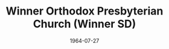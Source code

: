 ---
date: &id001 1964-07-27
end_date: null
location:
  address: 505 Lincoln Street
  city: Winner
  state: SD
minister:
- end: 1967-01-01
  name: Abe Ediger
  start: 1964-01-01
  type: pastor
- end: 1971-01-01
  name: Robert Sander
  start: 1967-01-01
  type: pastor
- end: 1976-01-01
  name: Glenn Jerrell
  start: 1973-01-01
  type: pastor
- end: 1982-01-01
  name: Gerald Taylor
  start: 1978-01-01
  type: pastor
- end: 1988-01-01
  name: Lawrence Eyres
  start: 1982-01-01
  type: pastor
- end: 1992-01-01
  name: Arthur Fox
  start: 1988-01-01
  type: pastor
- end: 1996-01-01
  name: Stephen Hart
  start: 1993-01-01
  type: pastor
- end: 2010-01-01
  name: Terry Thole
  start: 1998-01-01
  type: pastor
- end: null
  name: Brad J. Irick
  start: 2011-01-01
  type: pastor
ministers:
- Abe Ediger
- Robert Sander
- Glenn Jerrell
- Gerald Taylor
- Lawrence Eyres
- Arthur Fox
- Stephen Hart
- Terry Thole
- Brad J. Irick
name: Winner Orthodox Presbyterian Church
names:
- end: null
  name: Winner Orthodox Presbyterian Church
  start: 1964-07-27
origination_date: *id001
raw_data: "SD\nWinner\n\nWinner Orthodox Presbyterian Church  (July 27,\
  \ 1964\u2013 )\n505 Lincoln Street\nPastors: Abe Ediger, 1964\u201367\nRobert Sander,\
  \ 1967\u201371\nGlenn Jerrell, 1973\u201376\nGerald Taylor, 1978\u201382\nLawrence\
  \ Eyres, 1982\u201388\nArthur Fox, 1988\u201392\nStephen Hart, 1993\u201396\nTerry\
  \ Thole, 1998\u20132010\nBrad J. Irick, 2011"
received_from: MISSING
states:
- SD
status:
  active: true
  end_date: null
  reason: null
  received_from: null
  withdrawal_to: null
title: Winner Orthodox Presbyterian Church (Winner SD)

---